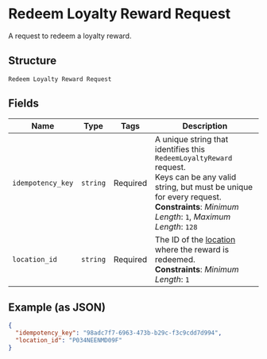 
# Redeem Loyalty Reward Request

A request to redeem a loyalty reward.

## Structure

`Redeem Loyalty Reward Request`

## Fields

| Name | Type | Tags | Description |
|  --- | --- | --- | --- |
| `idempotency_key` | `string` | Required | A unique string that identifies this `RedeemLoyaltyReward` request.<br>Keys can be any valid string, but must be unique for every request.<br>**Constraints**: *Minimum Length*: `1`, *Maximum Length*: `128` |
| `location_id` | `string` | Required | The ID of the [location](../../doc/models/location.md) where the reward is redeemed.<br>**Constraints**: *Minimum Length*: `1` |

## Example (as JSON)

```json
{
  "idempotency_key": "98adc7f7-6963-473b-b29c-f3c9cdd7d994",
  "location_id": "P034NEENMD09F"
}
```

